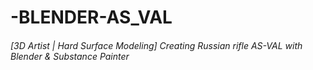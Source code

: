 # -BLENDER-AS_VAL
###### [3D Artist | Hard Surface Modeling] Creating Russian rifle AS-VAL with Blender &amp; Substance Painter

